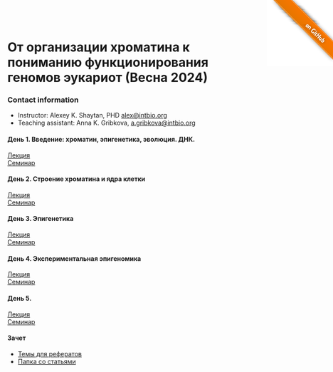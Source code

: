 <a href="https://github.com/intbio/2023_chromatin_sirius/blob/main/index.md"><img style="position: absolute; top: 0; right: 0; border: 0;" src="gitimg.png" alt="To GitHub"></a>
# От организации хроматина к пониманию функционирования геномов эукариот (Весна 2024)

### Contact information
- Instructor: Alexey K. Shaytan, PHD alex@intbio.org
- Teaching assistant: Anna K. Gribkova, a.gribkova@intbio.org 

#### День 1. Введение: хроматин, эпигенетика, эволюция. ДНК.
[Лекция](slides/Lecture1_Intro_DNA.pdf)  
[Семинар](slides/seminar1.pdf)  

#### День 2. Строение хроматина и ядра клетки
[Лекция](slides/Lecture2_Chromatin.pdf)  
[Семинар](slides/seminar2.pdf) 

#### День 3. Эпигенетика
[Лекция](slides/Lecture3_Epigenetics.pdf)  
[Семинар](slides/seminar3_v2.pdf) 

#### День 4. Экспериментальная эпигеномика
[Лекция](slides/Lecture4_Experimental_epigenomics.pdf)  
[Семинар](slides/seminar4.pdf) 

#### День 5.
[Лекция](https://docs.google.com/presentation/d/1011sffxtsSSi6Q3HUec4txsWLCzmjFVI/edit?usp=sharing&ouid=104983085813744001684&rtpof=true&sd=true)  
[Семинар](https://docs.google.com/presentation/d/1iStuuXRvcOF4k1ZasVXv5NpcleWPjmJssClp3A3MwQQ/edit?usp=sharing)

#### Зачет
- [Темы для рефератов](https://docs.google.com/document/d/1GNqG-hs1B1vEmTouCBMBPozI7mxH-BIGO55q2eSPcDY/edit?usp=sharing)
- [Папка со статьями](https://drive.google.com/drive/folders/1tPwEpwCvWKmxmsda1KGcQYidiQaa7tpK?usp=sharing)
